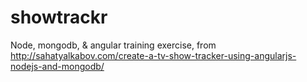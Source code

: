 # showtrackr
Node, mongodb, & angular training exercise, 
from http://sahatyalkabov.com/create-a-tv-show-tracker-using-angularjs-nodejs-and-mongodb/
